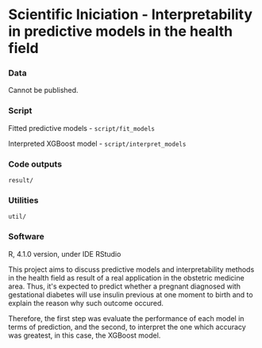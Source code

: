 # Scientific Iniciation - Interpretability in predictive models in the health field

### Data

Cannot be published.

### Script

Fitted predictive models - `script/fit_models`

Interpreted XGBoost model - `script/interpret_models`

### Code outputs

`result/`

### Utilities

`util/`

### Software

R, 4.1.0 version, under IDE RStudio

This project aims to discuss predictive models and interpretability methods in the health field as result of a real application in the obstetric medicine area. Thus, it's expected to predict whether a pregnant diagnosed with gestational diabetes will use insulin previous at one moment to birth and to explain the reason why such outcome occured.

Therefore, the first step was evaluate the performance of each model in terms of prediction, and the second, to interpret the one which accuracy was greatest, in this case, the XGBoost model.
